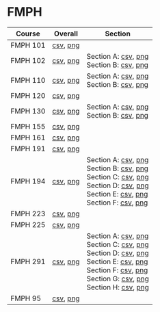 # FMPH

| Course | Overall | Section |
| ------ | ------- | ------- |
| FMPH 101 | [csv](https://github.com/UCSD-Historical-Enrollment-Data/2024Spring/blob/main/overall/FMPH%20101.csv), [png](https://raw.githubusercontent.com/UCSD-Historical-Enrollment-Data/2024Spring/main/plot_overall/FMPH%20101.png) |  |
| FMPH 102 | [csv](https://github.com/UCSD-Historical-Enrollment-Data/2024Spring/blob/main/overall/FMPH%20102.csv), [png](https://raw.githubusercontent.com/UCSD-Historical-Enrollment-Data/2024Spring/main/plot_overall/FMPH%20102.png) | Section A: [csv](https://github.com/UCSD-Historical-Enrollment-Data/2024Spring/blob/main/section/FMPH%20102_A.csv), [png](https://raw.githubusercontent.com/UCSD-Historical-Enrollment-Data/2024Spring/main/plot_section/FMPH%20102_A.png)<br>Section B: [csv](https://github.com/UCSD-Historical-Enrollment-Data/2024Spring/blob/main/section/FMPH%20102_B.csv), [png](https://raw.githubusercontent.com/UCSD-Historical-Enrollment-Data/2024Spring/main/plot_section/FMPH%20102_B.png) |
| FMPH 110 | [csv](https://github.com/UCSD-Historical-Enrollment-Data/2024Spring/blob/main/overall/FMPH%20110.csv), [png](https://raw.githubusercontent.com/UCSD-Historical-Enrollment-Data/2024Spring/main/plot_overall/FMPH%20110.png) | Section A: [csv](https://github.com/UCSD-Historical-Enrollment-Data/2024Spring/blob/main/section/FMPH%20110_A.csv), [png](https://raw.githubusercontent.com/UCSD-Historical-Enrollment-Data/2024Spring/main/plot_section/FMPH%20110_A.png)<br>Section B: [csv](https://github.com/UCSD-Historical-Enrollment-Data/2024Spring/blob/main/section/FMPH%20110_B.csv), [png](https://raw.githubusercontent.com/UCSD-Historical-Enrollment-Data/2024Spring/main/plot_section/FMPH%20110_B.png) |
| FMPH 120 | [csv](https://github.com/UCSD-Historical-Enrollment-Data/2024Spring/blob/main/overall/FMPH%20120.csv), [png](https://raw.githubusercontent.com/UCSD-Historical-Enrollment-Data/2024Spring/main/plot_overall/FMPH%20120.png) |  |
| FMPH 130 | [csv](https://github.com/UCSD-Historical-Enrollment-Data/2024Spring/blob/main/overall/FMPH%20130.csv), [png](https://raw.githubusercontent.com/UCSD-Historical-Enrollment-Data/2024Spring/main/plot_overall/FMPH%20130.png) | Section A: [csv](https://github.com/UCSD-Historical-Enrollment-Data/2024Spring/blob/main/section/FMPH%20130_A.csv), [png](https://raw.githubusercontent.com/UCSD-Historical-Enrollment-Data/2024Spring/main/plot_section/FMPH%20130_A.png)<br>Section B: [csv](https://github.com/UCSD-Historical-Enrollment-Data/2024Spring/blob/main/section/FMPH%20130_B.csv), [png](https://raw.githubusercontent.com/UCSD-Historical-Enrollment-Data/2024Spring/main/plot_section/FMPH%20130_B.png) |
| FMPH 155 | [csv](https://github.com/UCSD-Historical-Enrollment-Data/2024Spring/blob/main/overall/FMPH%20155.csv), [png](https://raw.githubusercontent.com/UCSD-Historical-Enrollment-Data/2024Spring/main/plot_overall/FMPH%20155.png) |  |
| FMPH 161 | [csv](https://github.com/UCSD-Historical-Enrollment-Data/2024Spring/blob/main/overall/FMPH%20161.csv), [png](https://raw.githubusercontent.com/UCSD-Historical-Enrollment-Data/2024Spring/main/plot_overall/FMPH%20161.png) |  |
| FMPH 191 | [csv](https://github.com/UCSD-Historical-Enrollment-Data/2024Spring/blob/main/overall/FMPH%20191.csv), [png](https://raw.githubusercontent.com/UCSD-Historical-Enrollment-Data/2024Spring/main/plot_overall/FMPH%20191.png) |  |
| FMPH 194 | [csv](https://github.com/UCSD-Historical-Enrollment-Data/2024Spring/blob/main/overall/FMPH%20194.csv), [png](https://raw.githubusercontent.com/UCSD-Historical-Enrollment-Data/2024Spring/main/plot_overall/FMPH%20194.png) | Section A: [csv](https://github.com/UCSD-Historical-Enrollment-Data/2024Spring/blob/main/section/FMPH%20194_A.csv), [png](https://raw.githubusercontent.com/UCSD-Historical-Enrollment-Data/2024Spring/main/plot_section/FMPH%20194_A.png)<br>Section B: [csv](https://github.com/UCSD-Historical-Enrollment-Data/2024Spring/blob/main/section/FMPH%20194_B.csv), [png](https://raw.githubusercontent.com/UCSD-Historical-Enrollment-Data/2024Spring/main/plot_section/FMPH%20194_B.png)<br>Section C: [csv](https://github.com/UCSD-Historical-Enrollment-Data/2024Spring/blob/main/section/FMPH%20194_C.csv), [png](https://raw.githubusercontent.com/UCSD-Historical-Enrollment-Data/2024Spring/main/plot_section/FMPH%20194_C.png)<br>Section D: [csv](https://github.com/UCSD-Historical-Enrollment-Data/2024Spring/blob/main/section/FMPH%20194_D.csv), [png](https://raw.githubusercontent.com/UCSD-Historical-Enrollment-Data/2024Spring/main/plot_section/FMPH%20194_D.png)<br>Section E: [csv](https://github.com/UCSD-Historical-Enrollment-Data/2024Spring/blob/main/section/FMPH%20194_E.csv), [png](https://raw.githubusercontent.com/UCSD-Historical-Enrollment-Data/2024Spring/main/plot_section/FMPH%20194_E.png)<br>Section F: [csv](https://github.com/UCSD-Historical-Enrollment-Data/2024Spring/blob/main/section/FMPH%20194_F.csv), [png](https://raw.githubusercontent.com/UCSD-Historical-Enrollment-Data/2024Spring/main/plot_section/FMPH%20194_F.png) |
| FMPH 223 | [csv](https://github.com/UCSD-Historical-Enrollment-Data/2024Spring/blob/main/overall/FMPH%20223.csv), [png](https://raw.githubusercontent.com/UCSD-Historical-Enrollment-Data/2024Spring/main/plot_overall/FMPH%20223.png) |  |
| FMPH 225 | [csv](https://github.com/UCSD-Historical-Enrollment-Data/2024Spring/blob/main/overall/FMPH%20225.csv), [png](https://raw.githubusercontent.com/UCSD-Historical-Enrollment-Data/2024Spring/main/plot_overall/FMPH%20225.png) |  |
| FMPH 291 | [csv](https://github.com/UCSD-Historical-Enrollment-Data/2024Spring/blob/main/overall/FMPH%20291.csv), [png](https://raw.githubusercontent.com/UCSD-Historical-Enrollment-Data/2024Spring/main/plot_overall/FMPH%20291.png) | Section A: [csv](https://github.com/UCSD-Historical-Enrollment-Data/2024Spring/blob/main/section/FMPH%20291_A.csv), [png](https://raw.githubusercontent.com/UCSD-Historical-Enrollment-Data/2024Spring/main/plot_section/FMPH%20291_A.png)<br>Section C: [csv](https://github.com/UCSD-Historical-Enrollment-Data/2024Spring/blob/main/section/FMPH%20291_C.csv), [png](https://raw.githubusercontent.com/UCSD-Historical-Enrollment-Data/2024Spring/main/plot_section/FMPH%20291_C.png)<br>Section D: [csv](https://github.com/UCSD-Historical-Enrollment-Data/2024Spring/blob/main/section/FMPH%20291_D.csv), [png](https://raw.githubusercontent.com/UCSD-Historical-Enrollment-Data/2024Spring/main/plot_section/FMPH%20291_D.png)<br>Section E: [csv](https://github.com/UCSD-Historical-Enrollment-Data/2024Spring/blob/main/section/FMPH%20291_E.csv), [png](https://raw.githubusercontent.com/UCSD-Historical-Enrollment-Data/2024Spring/main/plot_section/FMPH%20291_E.png)<br>Section F: [csv](https://github.com/UCSD-Historical-Enrollment-Data/2024Spring/blob/main/section/FMPH%20291_F.csv), [png](https://raw.githubusercontent.com/UCSD-Historical-Enrollment-Data/2024Spring/main/plot_section/FMPH%20291_F.png)<br>Section G: [csv](https://github.com/UCSD-Historical-Enrollment-Data/2024Spring/blob/main/section/FMPH%20291_G.csv), [png](https://raw.githubusercontent.com/UCSD-Historical-Enrollment-Data/2024Spring/main/plot_section/FMPH%20291_G.png)<br>Section H: [csv](https://github.com/UCSD-Historical-Enrollment-Data/2024Spring/blob/main/section/FMPH%20291_H.csv), [png](https://raw.githubusercontent.com/UCSD-Historical-Enrollment-Data/2024Spring/main/plot_section/FMPH%20291_H.png) |
| FMPH 95 | [csv](https://github.com/UCSD-Historical-Enrollment-Data/2024Spring/blob/main/overall/FMPH%2095.csv), [png](https://raw.githubusercontent.com/UCSD-Historical-Enrollment-Data/2024Spring/main/plot_overall/FMPH%2095.png) |  |
